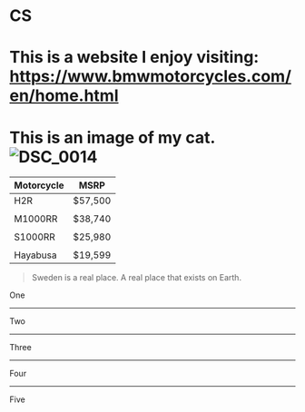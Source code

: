 # CS
# This is a website I enjoy visiting: https://www.bmwmotorcycles.com/en/home.html
# This is an image of my cat. ![DSC_0014](https://github.com/AlexGuittet/CS/assets/156182640/fa8816c2-7231-44c4-98ce-924dadfe90b3)

 Motorcycle|MSRP
|----------|----------|
| H2R      | $57,500  |
|          |          |
| M1000RR  | $38,740  | 
|          |          |
| S1000RR  | $25,980  |  
|          |          |
| Hayabusa | $19,599  |

> Sweden is a real place.
> A real place that exists on Earth.

One
___
Two
***
Three
***
Four
___
Five
